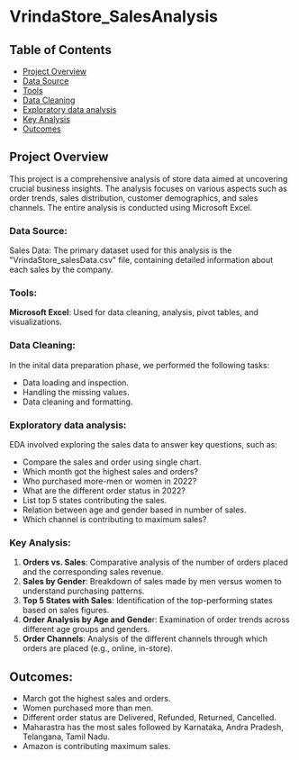 # VrindaStore_SalesAnalysis

## Table of Contents
- [Project Overview](#project-overview)
- [Data Source](#data-source)
- [Tools](#tools)
- [Data Cleaning](#data-cleaning)
- [Exploratory data analysis](#exploratory-data-analysis)
- [Key Analysis](#key-analysis)
- [Outcomes](#outcomes)

## Project Overview

This project is a comprehensive analysis of store data aimed at uncovering crucial business insights. The analysis focuses on various aspects such as order trends, sales distribution, customer demographics, and sales channels. The entire analysis is conducted using Microsoft Excel.

### Data Source:
Sales Data: The primary dataset used for this analysis is the "VrindaStore_salesData.csv" file, containing detailed information about each sales by the company.

### Tools:

**Microsoft Excel**: Used for data cleaning, analysis, pivot tables, and visualizations.

### Data Cleaning:

In the inital data preparation phase, we performed the following tasks:
- Data loading and inspection.
- Handling the missing values.
- Data cleaning and formatting.

### Exploratory data analysis:
EDA involved exploring the sales data to answer key questions, such as:
- Compare the sales and order using single chart.
- Which month got the highest sales and orders?
- Who purchased more-men or women in 2022?
- What are the different order status in 2022?
- List top 5 states contributing the sales.
- Relation between age and gender based in number of sales.
- Which channel is contributing to maximum sales?

### Key Analysis:

1. **Orders vs. Sales**: Comparative analysis of the number of orders placed and the corresponding sales revenue.
2. **Sales by Gender**: Breakdown of sales made by men versus women to understand purchasing patterns.
3. **Top 5 States with Sales**: Identification of the top-performing states based on sales figures.
4. **Order Analysis by Age and Gende**r: Examination of order trends across different age groups and genders.
5. **Order Channels**: Analysis of the different channels through which orders are placed (e.g., online, in-store).

## Outcomes:
- March got the highest sales and orders.
- Women purchased more than men.
- Different order status are Delivered, Refunded, Returned, Cancelled.
- Maharastra has the most sales followed by Karnataka, Andra Pradesh, Telangana, Tamil Nadu.
- Amazon is contributing maximum sales.

